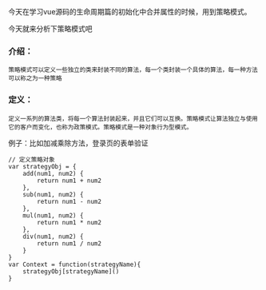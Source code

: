 今天在学习vue源码的生命周期篇的初始化中合并属性的时候，用到策略模式。

今天就来分析下策略模式吧

### 介绍：
    策略模式可以定义一些独立的类来封装不同的算法，每一个类封装一个具体的算法，每一种方法可以称之为一种策略
### 定义：

    定义一系列的算法类，将每一个算法封装起来，并且它们可以互换。策略模式让算法独立与使用它的客户而变化，也称为政策模式。策略模式是一种对象行为型模式。

例子：比如加减乘除方法，登录页的表单验证

```
// 定义策略对象
var strategyObj = {
    add(num1, num2) {
        return num1 + num2
    },
    sub(num1, num2) {
        return num1 - num2
    },
    mul(num1, num2) {
        return num1 * num2
    },
    div(num1, num2) {
        return num1 / num2
    }
}
var Context = function(strategyName){
    strategyObj[strategyName]()
}
```